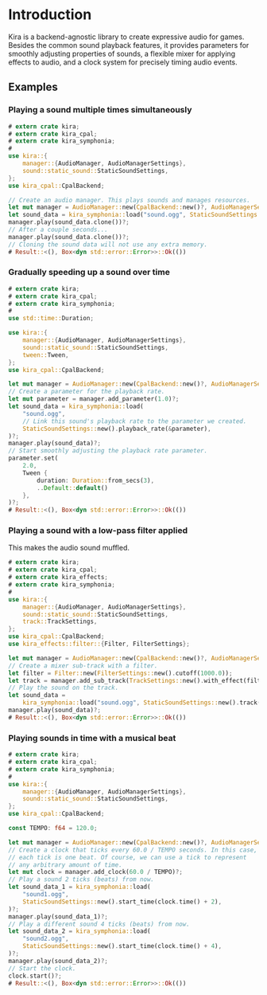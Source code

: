 # Introduction

Kira is a backend-agnostic library to create expressive audio
for games. Besides the common sound playback features, it provides
parameters for smoothly adjusting properties of sounds, a
flexible mixer for applying effects to audio, and a
clock system for precisely timing audio events.

## Examples

### Playing a sound multiple times simultaneously

```rust ,no_run
# extern crate kira;
# extern crate kira_cpal;
# extern crate kira_symphonia;
#
use kira::{
	manager::{AudioManager, AudioManagerSettings},
	sound::static_sound::StaticSoundSettings,
};
use kira_cpal::CpalBackend;

// Create an audio manager. This plays sounds and manages resources.
let mut manager = AudioManager::new(CpalBackend::new()?, AudioManagerSettings::default())?;
let sound_data = kira_symphonia::load("sound.ogg", StaticSoundSettings::default())?;
manager.play(sound_data.clone())?;
// After a couple seconds...
manager.play(sound_data.clone())?;
// Cloning the sound data will not use any extra memory.
# Result::<(), Box<dyn std::error::Error>>::Ok(())
```

### Gradually speeding up a sound over time

```rust ,no_run
# extern crate kira;
# extern crate kira_cpal;
# extern crate kira_symphonia;
#
use std::time::Duration;

use kira::{
	manager::{AudioManager, AudioManagerSettings},
	sound::static_sound::StaticSoundSettings,
	tween::Tween,
};
use kira_cpal::CpalBackend;

let mut manager = AudioManager::new(CpalBackend::new()?, AudioManagerSettings::default())?;
// Create a parameter for the playback rate.
let mut parameter = manager.add_parameter(1.0)?;
let sound_data = kira_symphonia::load(
	"sound.ogg",
	// Link this sound's playback rate to the parameter we created.
	StaticSoundSettings::new().playback_rate(&parameter),
)?;
manager.play(sound_data)?;
// Start smoothly adjusting the playback rate parameter.
parameter.set(
	2.0,
	Tween {
		duration: Duration::from_secs(3),
		..Default::default()
	},
)?;
# Result::<(), Box<dyn std::error::Error>>::Ok(())
```

### Playing a sound with a low-pass filter applied

This makes the audio sound muffled.

```rust ,no_run
# extern crate kira;
# extern crate kira_cpal;
# extern crate kira_effects;
# extern crate kira_symphonia;
#
use kira::{
	manager::{AudioManager, AudioManagerSettings},
	sound::static_sound::StaticSoundSettings,
	track::TrackSettings,
};
use kira_cpal::CpalBackend;
use kira_effects::filter::{Filter, FilterSettings};

let mut manager = AudioManager::new(CpalBackend::new()?, AudioManagerSettings::default())?;
// Create a mixer sub-track with a filter.
let filter = Filter::new(FilterSettings::new().cutoff(1000.0));
let track = manager.add_sub_track(TrackSettings::new().with_effect(filter))?;
// Play the sound on the track.
let sound_data =
	kira_symphonia::load("sound.ogg", StaticSoundSettings::new().track(&track))?;
manager.play(sound_data)?;
# Result::<(), Box<dyn std::error::Error>>::Ok(())
```

### Playing sounds in time with a musical beat

```rust ,no_run
# extern crate kira;
# extern crate kira_cpal;
# extern crate kira_symphonia;
#
use kira::{
	manager::{AudioManager, AudioManagerSettings},
	sound::static_sound::StaticSoundSettings,
};
use kira_cpal::CpalBackend;

const TEMPO: f64 = 120.0;

let mut manager = AudioManager::new(CpalBackend::new()?, AudioManagerSettings::default())?;
// Create a clock that ticks every 60.0 / TEMPO seconds. In this case,
// each tick is one beat. Of course, we can use a tick to represent
// any arbitrary amount of time.
let mut clock = manager.add_clock(60.0 / TEMPO)?;
// Play a sound 2 ticks (beats) from now.
let sound_data_1 = kira_symphonia::load(
	"sound1.ogg",
	StaticSoundSettings::new().start_time(clock.time() + 2),
)?;
manager.play(sound_data_1)?;
// Play a different sound 4 ticks (beats) from now.
let sound_data_2 = kira_symphonia::load(
	"sound2.ogg",
	StaticSoundSettings::new().start_time(clock.time() + 4),
)?;
manager.play(sound_data_2)?;
// Start the clock.
clock.start()?;
# Result::<(), Box<dyn std::error::Error>>::Ok(())
```
